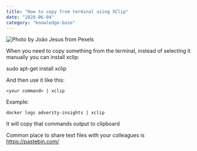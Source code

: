```yaml
---
title: "How to copy from terminal using XClip"
date: "2020-06-04"
category: "knowledge-base"
---
```


![](https://i.imgur.com/STxfgmb.jpg "Photo by João Jesus from Pexels")

When you need to copy something from the terminal, instead of selecting it manually you can install xclip:

sudo apt-get install xclip

And then use it like this: 
```
<your command> | xclip
```
Example:
```
docker logs adverity-insights | xclip
```
It will copy that commands output to clipboard

Common place to share text files with your colleagues is https://pastebin.com/